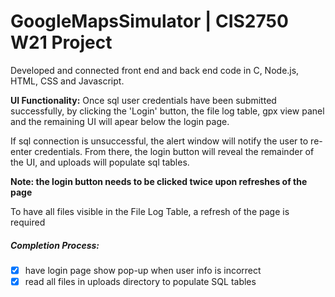 # GoogleMapsSimulator | CIS2750 W21 Project
Developed and connected front end and back end code in C, Node.js, HTML, CSS and Javascript.

**UI Functionality:**
Once sql user credentials have been submitted successfully, by clicking the 'Login' button,
the file log table, gpx view panel and the remaining UI will apear below the login page.

If sql connection is unsuccessful, the alert window will notify the user to re-enter credentials.
From there, the login button will reveal the remainder of the UI, and uploads will populate sql tables. 

**Note: the login button needs to be clicked twice upon refreshes of the page**

To have all files visible in the File Log Table, a refresh of the page is required

##### Completion Process:
- [x] have login page show pop-up when user info is incorrect
- [x] read all files in uploads directory to populate SQL tables
